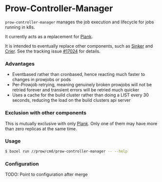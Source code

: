 # Prow-Controller-Manager

`prow-controller-manager` manages the job execution and lifecycle for jobs running in k8s.

It currently acts as a replacement for [Plank].

It is intended to eventually replace other components, such as [Sinker] and [Crier].
See the tracking issue [#17024](https://github.com/kubernetes/test-infra/issues/17024) for details.

### Advantages

- Eventbased rather than cronbased, hence reacting much faster to changes in prowjobs or pods
- Per-Prowjob retrying, meaning genuinely broken prowjobs will not be retried forever and transient errors will be retried much quicker
- Uses a cache for the build cluster rather than doing a LIST every 30 seconds, reducing the load on the build clusters api server

### Exclusion with other components

This is mutually exclusive with only [Plank].
Only one of them may have more than zero replicas at the same time.

### Usage
```bash
$ bazel run //prow/cmd/prow-controller-manager -- --help
```

### Configuration

TODO: Point to configuration after merge

[Plank]: /prow/cmd/plank
[Sinker]: /prow/cmd/sinker
[Crier]: /prow/cmd/crier
